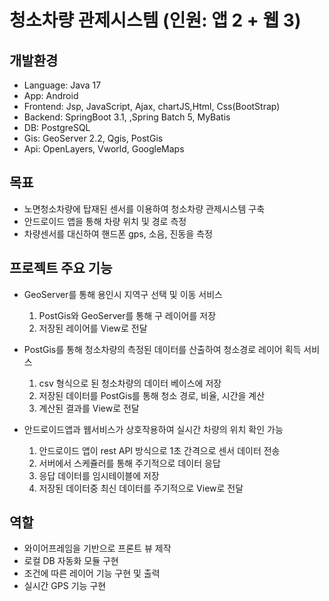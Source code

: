 # 청소차량 관제시스템 (인원: 앱 2 + 웹 3)

## 개발환경
- Language: Java 17
- App: Android
- Frontend: Jsp, JavaScript, Ajax, chartJS,Html, Css(BootStrap)
- Backend: SpringBoot 3.1, ,Spring Batch 5, MyBatis
- DB: PostgreSQL
- Gis: GeoServer 2.2, Qgis, PostGis
- Api: OpenLayers, Vworld, GoogleMaps

## 목표
- 노면청소차량에 탑재된 센서를 이용하여 청소차량 관제시스템 구축
- 안드로이드 앱을 통해 차량 위치 및 경로 측정
- 차량센서를 대신하여 핸드폰 gps, 소음, 진동을 측정

## 프로젝트 주요 기능
- GeoServer를 통해 용인시 지역구 선택 및 이동 서비스
  1. PostGis와 GeoServer를 통해 구 레이어를 저장
  2. 저장된 레이어를 View로 전달 

- PostGis를 통해 청소차량의 측정된 데이터를 산출하여 청소경로 레이어 획득 서비스
  1. csv 형식으로 된 청소차량의 데이터 베이스에 저장
  2. 저장된 데이터를 PostGis를 통해 청소 경로, 비율, 시간을 계산
  3. 계산된 결과를 View로 전달
  
- 안드로이드앱과 웹서비스가 상호작용하여 실시간 차량의 위치 확인 가능
  1. 안드로이드 앱이 rest API 방식으로 1초 간격으로 센서 데이터 전송
  2. 서버에서 스케쥴러를 통해 주기적으로 데이터 응답
  3. 응답 데이터를 임시테이블에 저장
  4. 저장된 데이터중 최신 데이터를 주기적으로 View로 전달

## 역할
- 와이어프레임을 기반으로 프론트 뷰 제작
- 로컬 DB 자동화 모듈 구현
- 조건에 따른 레이어 기능 구현 및 출력
- 실시간 GPS 기능 구현

  
